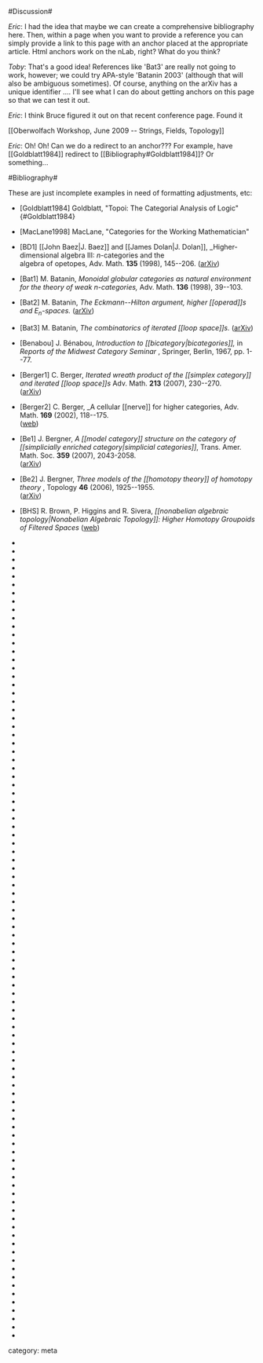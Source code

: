 #Discussion#

_Eric_: I had the idea that maybe we can create a comprehensive bibliography here. Then, within a page when you want to provide a reference you can simply provide a link to this page with an anchor placed at the appropriate article. Html anchors work on the nLab, right? What do you think?

_Toby_:  That\'s a good idea!  References like 'Bat3' are really not going to work, however; we could try APA-style 'Batanin 2003' (although that will also be ambiguous sometimes).  Of course, anything on the arXiv has a unique identifier ....  I\'ll see what I can do about getting anchors on this page so that we can test it out.

_Eric_: I think Bruce figured it out on that recent conference page. Found it

[[Oberwolfach Workshop, June 2009 -- Strings, Fields, Topology]]

_Eric_: Oh! Oh! Can we do a redirect to an anchor??? For example, have <nowiki>[[Goldblatt1984]]</nowiki> redirect to <nowiki>[[Bibliography#Goldblatt1984]]</nowiki>? Or something...
  
#Bibliography#

These are just incomplete examples in need of formatting adjustments, etc:

* <nowiki>[Goldblatt1984]</nowiki> Goldblatt, "Topoi: The Categorial Analysis of Logic" {#Goldblatt1984}

* <nowiki>[MacLane1998]</nowiki> MacLane, "Categories for the Working Mathematician"

* <nowiki>[BD1]</nowiki>
  [[John Baez|J. Baez]] and [[James Dolan|J. Dolan]], 
  _Higher-dimensional algebra III: $n$-categories and the   
  algebra of opetopes,
  Adv. Math. **135** (1998), 
  145--206.
  ([arXiv](http://arxiv.org/abs/q-alg/9702014))

* <nowiki>[Bat1]</nowiki>
  M. Batanin, 
  _Monoidal globular categories as natural environment for the theory of weak $n$-categories,_
  Adv. Math. **136** (1998), 39--103.

* <nowiki>[Bat2] </nowiki>
  M. Batanin, 
  _The Eckmann--Hilton argument, higher 
[[operad]]s and $E_n$-spaces._  ([arXiv](arXiv:math/0207281))

* <nowiki>[Bat3] </nowiki>
  M. Batanin, 
  _The combinatorics of iterated
[[loop space]]s._  ([arXiv](http://arxiv.org/abs/math/0301221))

* <nowiki>[Benabou] </nowiki>
  J. B&eacute;nabou, 
  _Introduction to [[bicategory|bicategories]],_ 
  in _Reports of the Midwest Category Seminar_ , 
  Springer, Berlin, 1967, pp. 1--77.

* <nowiki>[Berger1] </nowiki>
  C. Berger, 
  _Iterated wreath product of the 
  [[simplex category]] and iterated [[loop space]]s_ 
  Adv. Math. **213**
  (2007), 230--270.  
  ([arXiv](http://arxiv.org/abs/math/0512575))

* <nowiki>[Berger2] </nowiki>
  C. Berger, 
  _A cellular [[nerve]] for higher categories, 
  Adv. Math. **169** (2002), 118--175.  
  ([web]("http://math.ucr.edu.fr/~cberger/))

* <nowiki>[Be1] </nowiki>
  J. Bergner, 
  _A [[model category]] structure on the category of 
[[simplicially enriched category|simplicial categories]]_, 
  Trans. Amer. Math. Soc. **359**  (2007), 2043-2058.  
  ([arXiv](http://arxiv.org/abs/math/0406507))

* <nowiki>[Be2] </nowiki>
  J. Bergner, 
  _Three models of the [[homotopy theory]]
of homotopy theory_ , 
  Topology **46** (2006), 
1925--1955.  
  ([arXiv](http://arxiv.org/abs/math/0504334))

* <nowiki>[BHS] </nowiki>
  R. Brown, P. Higgins and R. Sivera, 
  _[[nonabelian algebraic topology|Nonabelian
Algebraic Topology]]: Higher Homotopy Groupoids of Filtered Spaces_
  ([web](http://www.bangor.ac.uk/~mas010/nonab-a-t.html))

* 

*

*

* 

*

*

* 

*

*

* 

*

*


* 

*

*

* 

*

*

* 

*

*

* 

*

*

* 

*

*

* 

*

*

* 

*

*

* 

*

*


* 

*

*

* 

*

*

* 

*

*

* 

*

*

* 

*

*

* 

*

*

* 

*

*

* 

*

*


* 

*

*

* 

*

*

* 

*

*

* 

*

*

* 

*

*

* 

*

*

* 

*

*

* 

*

*


* 

*

*

* 

*

*

* 

*

*

* 

*

*


category: meta